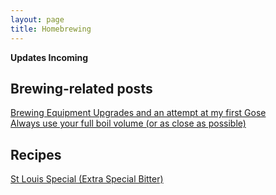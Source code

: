 ```yaml
---
layout: page
title: Homebrewing
---
```


**Updates Incoming**

## Brewing-related posts    
[Brewing Equipment Upgrades and an attempt at my first Gose](_posts/2018-03-25-Brewing-Upgrades-Gose.md)       
[Always use your full boil volume (or as close as possible)](_posts/2018-03-27-Use-Full-Boil-Volume.md)


## Recipes
[St Louis Special (Extra Special Bitter)](pages/brewing_ESB.md)

